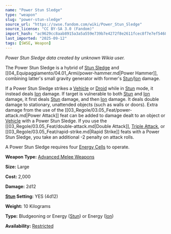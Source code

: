 ```yaml
---
name: "Power Stun Sledge"
type: "weapon"
slug: "power-stun-sledge"
source_url: "https://swse.fandom.com/wiki/Power_Stun_Sledge"
source_license: "CC BY-SA 3.0 (Fandom)"
import_hash: "ac9629cc8aab8915a3a5a559e739b7e4272f8e2611fcec8f7e7ef5468f09d74a"
last_imported: "2025-09-12"
tags: [SWSE, Weapon]
---
```

*Power Stun Sledge data created by unknown Wikia user.*

The Power Stun Sledge is a hybrid of [Stun Sledge](https://swse.fandom.com/wiki/Stun_Sledge) and [[04_Equipaggiamento/04.01_Armi/power-hammer.md|Power Hammer]], combining latter's small gravity generator with former's [Stun](https://swse.fandom.com/wiki/Stun)/[Ion](https://swse.fandom.com/wiki/Ion) damage.

If a Power Stun Sledge strikes a [Vehicle](https://swse.fandom.com/wiki/Vehicle) or [Droid](https://swse.fandom.com/wiki/Droid) while in [Stun](https://swse.fandom.com/wiki/Stun) mode, it instead deals [Ion](https://swse.fandom.com/wiki/Ion) damage. If target is vulnerable to both [Stun](https://swse.fandom.com/wiki/Stun) and [Ion](https://swse.fandom.com/wiki/Ion) damage, it first deals [Stun](https://swse.fandom.com/wiki/Stun) damage, and then [Ion](https://swse.fandom.com/wiki/Ion) damage. It deals double damage to stationary, unattended objects (such as walls or doors). Extra damage from the use of the [[03_Regole/03.05_Feat/power-attack.md|Power Attack]] feat can be added to damage dealt to an object or [Vehicle](https://swse.fandom.com/wiki/Vehicle) with a Power Stun Sledge. If you use the [[03_Regole/03.05_Feat/double-attack.md|Double Attack]], [Triple Attack](https://swse.fandom.com/wiki/Triple_Attack), or [[03_Regole/03.05_Feat/rapid-strike.md|Rapid Strike]] feats with a Power Stun Sledge, you take an additional -2 penalty on attack rolls.

A Power Stun Sledge requires four [Energy Cells](https://swse.fandom.com/wiki/Energy_Cells) to operate.

**Weapon Type:** [Advanced Melee Weapons](https://swse.fandom.com/wiki/Advanced_Melee_Weapons)

**Size:** Large

**Cost:** 2,000

**Damage:** 2d12

**[Stun](https://swse.fandom.com/wiki/Stun) Setting:** YES (4d12)

**Weight:** 10 Kilograms

**Type:** Bludgeoning or Energy ([Stun](https://swse.fandom.com/wiki/Stun)) or Energy ([Ion](https://swse.fandom.com/wiki/Ion))

**Availability:** [Restricted](https://swse.fandom.com/wiki/Restricted)